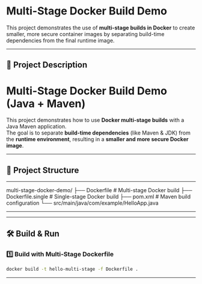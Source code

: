 # Multi-Stage Docker Build Demo

This project demonstrates the use of **multi-stage builds in Docker** to create smaller, more secure container images by separating build-time dependencies from the final runtime image.

---

## 🚀 Project Description

# Multi-Stage Docker Build Demo (Java + Maven)

This project demonstrates how to use **Docker multi-stage builds** with a Java Maven application.  
The goal is to separate **build-time dependencies** (like Maven & JDK) from the **runtime environment**, resulting in a **smaller and more secure Docker image**.

---

## 🚀 Project Structure

---
multi-stage-docker-demo/
├── Dockerfile # Multi-stage Docker build
├── Dockerfile.single # Single-stage Docker build
├── pom.xml # Maven build configuration
└── src/main/java/com/example/HelloApp.java

---


---

## 🛠️ Build & Run

### 1️⃣ Build with Multi-Stage Dockerfile
```bash
docker build -t hello-multi-stage -f Dockerfile .
```


---




